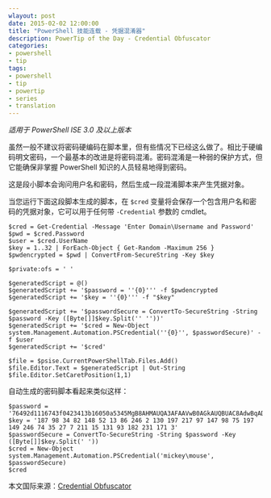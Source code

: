 ```yaml
---
wlayout: post
date: 2015-02-02 12:00:00
title: "PowerShell 技能连载 - 凭据混淆器"
description: PowerTip of the Day - Credential Obfuscator
categories:
- powershell
- tip
tags:
- powershell
- tip
- powertip
- series
- translation
---
```

_适用于 PowerShell ISE 3.0 及以上版本_

虽然一般不建议将密码硬编码在脚本里，但有些情况下已经这么做了。相比于硬编码明文密码，一个最基本的改进是将密码混淆。密码混淆是一种弱的保护方式，但它能确保非掌握 PowerShell 知识的人员轻易地得到密码。

这是段小脚本会询问用户名和密码，然后生成一段混淆脚本来产生凭据对象。

当您运行下面这段脚本生成的脚本，在 `$cred` 变量将会保存一个包含用户名和密码的凭据对象，它可以用于任何带 `-Credential` 参数的 cmdlet。

    $cred = Get-Credential -Message 'Enter Domain\Username and Password'
    $pwd = $cred.Password
    $user = $cred.UserName
    $key = 1..32 | ForEach-Object { Get-Random -Maximum 256 }
    $pwdencrypted = $pwd | ConvertFrom-SecureString -Key $key
    
    $private:ofs = ' '
    
    $generatedScript = @()
    $generatedScript += '$password = ''{0}''' -f $pwdencrypted
    $generatedScript += '$key = ''{0}''' -f "$key"
    
    $generatedScript += '$passwordSecure = ConvertTo-SecureString -String $password -Key ([Byte[]]$key.Split('' ''))' 
    $generatedScript += '$cred = New-Object system.Management.Automation.PSCredential(''{0}'', $passwordSecure)' -f $user
    $generatedScript += '$cred' 
    
    $file = $psise.CurrentPowerShellTab.Files.Add()
    $file.Editor.Text = $generatedScript | Out-String
    $file.Editor.SetCaretPosition(1,1)

自动生成的密码脚本看起来类似这样：

    $password = '76492d1116743f0423413b16050a5345MgB8AHMAUQA3AFAAVwB0AGkAUQBUAC8AdwBqADYAUABVAFYAUwB4AEYAYgB4AFEAPQA9AHwAZgA0ADgAOQA4AGYANwA0AGEAMAA0ADUANwA5ADkAMwA5ADkAMwA1ADUANQA0AGYANwA5AGQANwBkAGYAOQBmAGEAYQA3ADMAYgBkADIAOQA3AGMAYQBmADUAMgA3ADEANwA3AGEAYgBmADAAYgA1AGYAYwAyADYAYgAzADkAOAA='
    $key = '187 98 34 82 148 52 13 86 246 2 130 197 217 97 147 98 75 197 149 246 74 35 27 7 211 15 131 93 182 231 171 3'
    $passwordSecure = ConvertTo-SecureString -String $password -Key ([Byte[]]$key.Split(' '))
    $cred = New-Object system.Management.Automation.PSCredential('mickey\mouse', $passwordSecure)
    $cred

<!--more-->
本文国际来源：[Credential Obfuscator](http://community.idera.com/powershell/powertips/b/tips/posts/credential-obfuscator)
